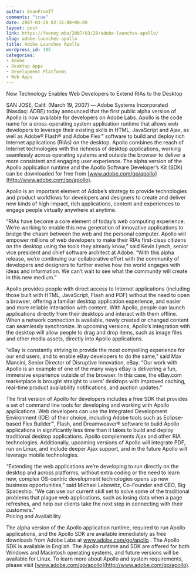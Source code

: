 ```yaml
---
author: SeanFromIT
comments: "true"
date: 2007-03-20 02:16:00+00:00
layout: post
link: https://feeney.mba/2007/03/20/adobe-launches-apollo/
slug: adobe-launches-apollo
title: Adobe Launches Apollo
wordpress_id: 305
categories:
- Adobe
- Desktop Apps
- Development Platforms
- Web Apps
---
```


New Technology Enables Web Developers to Extend RIAs to the Desktop  
  
SAN JOSE, Calif. (March 19, 2007) — Adobe Systems Incorporated (Nasdaq: ADBE) today announced that the first public alpha version of Apollo is now available for developers on Adobe Labs. Apollo is the code name for a cross-operating system application runtime that allows web developers to leverage their existing skills in HTML, JavaScript and Ajax, as well as Adobe® Flash® and Adobe Flex™ software to build and deploy rich Internet applications (RIAs) on the desktop. Apollo combines the reach of Internet technologies with the richness of desktop applications, working seamlessly across operating systems and outside the browser to deliver a more consistent and engaging user experience. The alpha version of the Apollo application runtime and the Apollo Software Developer’s Kit (SDK) can be downloaded for free from [www.adobe.com/go/apollo](http://www.adobe.com/go/apollo).  
  
Apollo is an important element of Adobe’s strategy to provide technologies and product workflows for developers and designers to create and deliver new kinds of high-impact, rich applications, content and experiences to engage people virtually anywhere at anytime.  
  
“RIAs have become a core element of today’s web computing experience. We’re working to enable this new generation of innovative applications to bridge the chasm between the web and the personal computer. Apollo will empower millions of web developers to make their RIAs first-class citizens on the desktop using the tools they already know,” said Kevin Lynch, senior vice president and chief software architect at Adobe. “With this alpha release, we’re continuing our collaborative effort with the community of developers and designers to further evolve how the world engages with ideas and information. We can’t wait to see what the community will create in this new medium.”  
  
Apollo provides people with direct access to Internet applications (including those built with HTML, JavaScript, Flash and PDF) without the need to open a browser, offering a familiar desktop application experience, and easier and more reliable interaction with content. With Apollo, people can launch applications directly from their desktops and interact with them offline. When a network connection is available, newly created or changed content can seamlessly synchronize. In upcoming versions, Apollo’s integration with the desktop will allow people to drag and drop items, such as image files and other media assets, directly into Apollo applications.  
  
“eBay is constantly striving to provide the most compelling experience for our end users, and to enable eBay developers to do the same,” said Max Mancini, Senior Director of Disruptive Innovation, eBay. “Our work with Apollo is an example of one of the many ways eBay is delivering a fun, immersive experience outside of the browser. In this case, the eBay.com marketplace is brought straight to users’ desktops with improved caching, real-time product availability notifications, and auction updates.”  
  
The first version of Apollo for developers includes a free SDK that provides a set of command line tools for developing and working with Apollo applications. Web developers can use the Integrated Development Environment (IDE) of their choice, including Adobe tools such as Eclipse-based Flex Builder™, Flash, and Dreamweaver® software to build Apollo applications in significantly less time than it takes to build and deploy traditional desktop applications. Apollo complements Ajax and other RIA technologies. Additionally, upcoming versions of Apollo will integrate PDF, run on Linux, and include deeper Ajax support, and in the future Apollo will leverage mobile technologies.  
  
“Extending the web applications we’re developing to run directly on the desktop and across platforms, without extra coding or the need to learn new, complex OS-centric development technologies opens up new business opportunities,” said Michael Lebowitz, Co-Founder and CEO, Big Spaceship. “We can use our current skill set to solve some of the traditional problems that plague web applications, such as losing data when a page refreshes, and help our clients take the next step in connecting with their customers.”  
Pricing and Availability  
  
The alpha version of the Apollo application runtime, required to run Apollo applications, and the Apollo SDK are available immediately as free downloads from Adobe Labs at www.adobe.com/go/apollo . The Apollo SDK is available in English. The Apollo runtime and SDK are offered for both Windows and Macintosh operating systems, and future versions will be available for Linux. To learn more about Apollo and system requirements, please visit [www.adobe.com/go/apollo](http://www.adobe.com/go/apollo).
